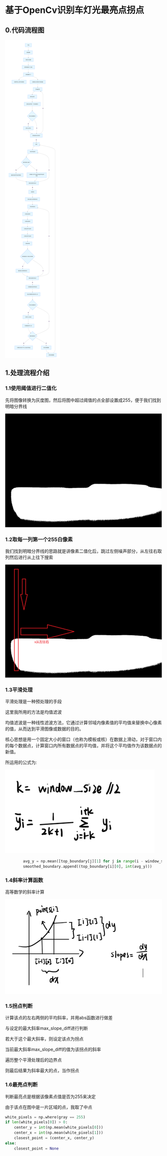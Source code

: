 # 基于OpenCv识别车灯光最亮点拐点





## 0.代码流程图

![image-20250218134617102](assets/image-20250218134617102.png)





## 1.处理流程介绍

### 1.1使用阈值进行二值化

先将图像转换为灰度图，然后将图中超过阈值的点全部设置成255，便于我们找到明暗分界线

![image-20250219140014554](assets/image-20250219140014554.png)

### 1.2取每一列第一个255白像素

我们找到明暗分界线的思路就是讲像素二值化后，跳过左侧噪声部分，从左往右取列然后进行从上往下搜索

![杂图](assets/杂图.png)

### 1.3平滑处理

平滑处理是一种预处理的手段

这里我所用的方法是均值滤波

均值滤波是一种线性滤波方法，它通过计算邻域内像素值的平均值来替换中心像素的值，从而达到平滑图像或数据的目的。

核心思想是用一个固定大小的窗口（也称为模板或核）在数据上滑动，对于窗口内的每个数据点，计算窗口内所有数据点的平均值，并将这个平均值作为该数据点的新值。

所运用的公式为:

![image-20250223160416974](assets/image-20250223160416974.png)

```python
        avg_y = np.mean([top_boundary[j][1] for j in range(i - window_size // 2, i + window_size // 2 + 1)])
        smoothed_boundary.append((top_boundary[i][0], int(avg_y)))
```



### 1.4斜率计算函数

高等数学的斜率计算

![image-20250223161124648](assets/image-20250223161124648.png)

### 1.5拐点判断

计算该点的左右两侧的平均斜率，并用abs函数进行做差

与设定的最大斜率max_slope_diff进行判断

若大于这个最大斜率，则设定该点为拐点

当前最大斜率max_slope_diff的值为该拐点的斜率

遍历整个平滑处理后的边界点



则最后结果为斜率最大的点，当作拐点



### 1.6最亮点判断

判断最亮点是根据该像素点值是否为255来决定

由于该点在图中是一片区域的点，我取了中点

```python
white_pixels = np.where(gray == 255)
if len(white_pixels[0]) > 0:
    center_y = int(np.mean(white_pixels[0]))
    center_x = int(np.mean(white_pixels[1]))
    closest_point = (center_x, center_y)
else:
    closest_point = None
```

